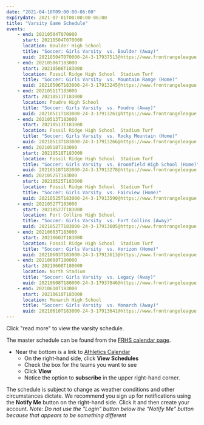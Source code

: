 ```yaml
---
date: "2021-04-10T09:00:00-06:00"
expirydate: 2021-07-01T00:00:00-06:00
title: "Varsity Game Schedule"
events:
    - end: 20210504T070000
      start: 20210504T070000
      location: Boulder High School
      title: "Soccer: Girls Varsity  vs. Boulder (Away)"
      uuid: 20210504T070000-24-3-17937513@https://www.frontrangeleague.org
    - end: 20210506T183000
      start: 20210506T183000
      location: Fossil Ridge High School  Stadium Turf
      title: "Soccer: Girls Varsity  vs. Mountain Range (Home)"
      uuid: 20210506T183000-24-3-17913245@https://www.frontrangeleague.org
    - end: 20210511T183000
      start: 20210511T183000
      location: Poudre High School
      title: "Soccer: Girls Varsity  vs. Poudre (Away)"
      uuid: 20210511T183000-24-3-17913261@https://www.frontrangeleague.org
    - end: 20210513T183000
      start: 20210513T183000
      location: Fossil Ridge High School  Stadium Turf
      title: "Soccer: Girls Varsity  vs. Rocky Mountain (Home)"
      uuid: 20210513T183000-24-3-17913266@https://www.frontrangeleague.org
    - end: 20210518T183000
      start: 20210518T183000
      location: Fossil Ridge High School  Stadium Turf
      title: "Soccer: Girls Varsity  vs. Broomfield High School (Home)"
      uuid: 20210518T183000-24-3-17913278@https://www.frontrangeleague.org
    - end: 20210525T183000
      start: 20210525T183000
      location: Fossil Ridge High School  Stadium Turf
      title: "Soccer: Girls Varsity  vs. Fairview (Home)"
      uuid: 20210525T183000-24-3-17913590@https://www.frontrangeleague.org
    - end: 20210527T183000
      start: 20210527T183000
      location: Fort Collins High School
      title: "Soccer: Girls Varsity  vs. Fort Collins (Away)"
      uuid: 20210527T183000-24-3-17913605@https://www.frontrangeleague.org
    - end: 20210603T183000
      start: 20210603T183000
      location: Fossil Ridge High School  Stadium Turf
      title: "Soccer: Girls Varsity  vs. Horizon (Home)"
      uuid: 20210603T183000-24-3-17913613@https://www.frontrangeleague.org
    - end: 20210608T180000
      start: 20210608T180000
      location: North Stadium
      title: "Soccer: Girls Varsity  vs. Legacy (Away)"
      uuid: 20210608T180000-24-3-17937046@https://www.frontrangeleague.org
    - end: 20210610T183000
      start: 20210610T183000
      location: Monarch High School
      title: "Soccer: Girls Varsity  vs. Monarch (Away)"
      uuid: 20210610T183000-24-3-17913641@https://www.frontrangeleague.org
---
```


Click "read more" to view the varsity schedule.

<!--more-->

The master schedule can be found from the [FRHS calendar page][frh-schedules].

* Near the bottom is a link to [Athletics Calendar][athletic schedules]
    * On the right-hand side, click **View Schedules**
    * Check the box for the teams you want to see
    * Click **View**
    * Notice the option to **subscribe** in the upper right-hand corner.

The schedule is subject to change as weather conditions and other circumstances
dictate. We recommend you sign up for notifications using the **Notify Me**
button on the right-hand side. Click it and then create your account. *Note: Do
not use the "Login" button below the "Notify Me" button because that appears to
be something different*

[frh-schedules]: https://frh.psdschools.org/calendars-and-schedules
[athletic schedules]: http://www.frontrangeleague.org/g5-bin/client.cgi?G5genie=812&school_id=5
